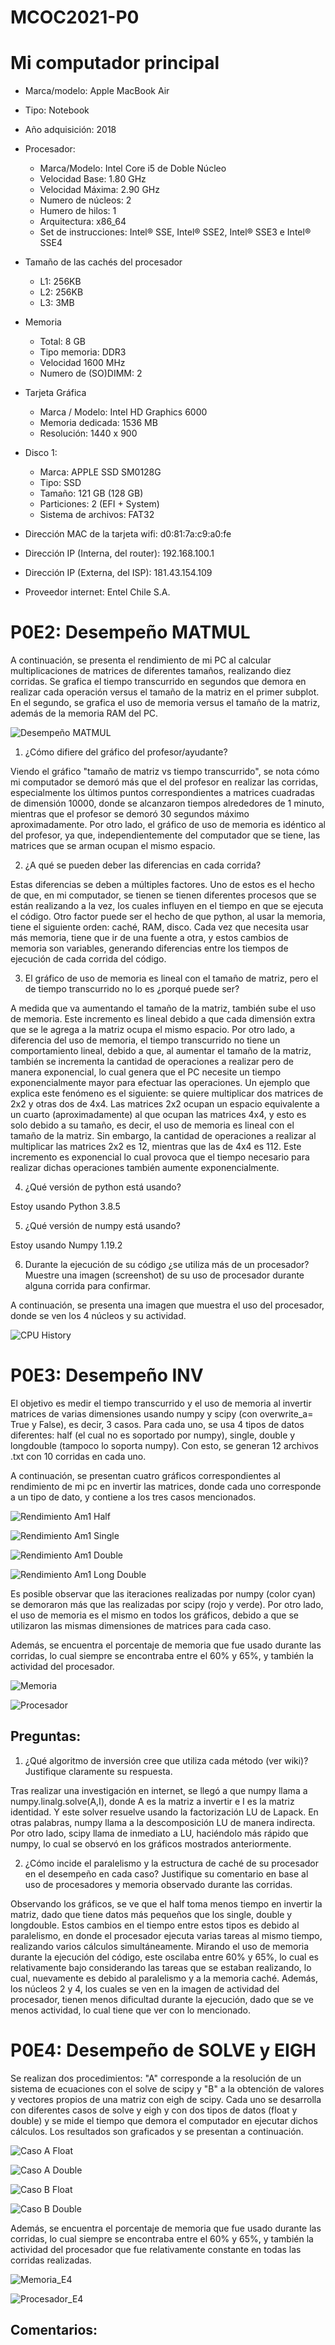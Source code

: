 # MCOC2021-P0

# Mi computador principal

* Marca/modelo: Apple MacBook Air
* Tipo: Notebook
* Año adquisición: 2018
* Procesador:
  * Marca/Modelo: Intel Core i5 de Doble Núcleo
  * Velocidad Base: 1.80 GHz
  * Velocidad Máxima: 2.90 GHz
  * Numero de núcleos: 2 
  * Humero de hilos: 1
  * Arquitectura: x86_64
  * Set de instrucciones: Intel® SSE, Intel® SSE2, Intel® SSE3 e Intel® SSE4
* Tamaño de las cachés del procesador
  * L1: 256KB
  * L2: 256KB
  * L3: 3MB
* Memoria 
  * Total: 8 GB
  * Tipo memoria: DDR3
  * Velocidad 1600 MHz
  * Numero de (SO)DIMM: 2
* Tarjeta Gráfica
  * Marca / Modelo: Intel HD Graphics 6000
  * Memoria dedicada: 1536 MB
  * Resolución: 1440 x 900
* Disco 1: 
  * Marca: APPLE SSD SM0128G 
  * Tipo: SSD
  * Tamaño: 121 GB (128 GB)
  * Particiones: 2 (EFI + System)
  * Sistema de archivos: FAT32

  
* Dirección MAC de la tarjeta wifi: d0:81:7a:c9:a0:fe 
* Dirección IP (Interna, del router): 192.168.100.1
* Dirección IP (Externa, del ISP): 181.43.154.109
* Proveedor internet: Entel Chile S.A.




# P0E2: Desempeño MATMUL

A continuación, se presenta el rendimiento de mi PC al calcular multiplicaciones de matrices de diferentes tamaños, realizando diez corridas. Se grafica el tiempo transcurrido en segundos que demora en realizar cada operación versus el tamaño de la matriz en el primer subplot. En el segundo, se grafica el uso de memoria versus el tamaño de la matriz, además de la memoria RAM del PC. 

![Desempeño MATMUL](https://github.com/GeoChammas/MCOC2021-P0/blob/main/Rendimiento%20A%40B.png)


1. ¿Cómo difiere del gráfico del profesor/ayudante?  

Viendo el gráfico "tamaño de matriz vs tiempo transcurrido", se nota cómo mi computador se demoró más que el del profesor en realizar las corridas, especialmente los últimos puntos correspondientes a matrices cuadradas de dimensión 10000, donde se alcanzaron tiempos alrededores de 1 minuto, mientras que el profesor se demoró 30 segundos máximo aproximadamente. Por otro lado, el gráfico de uso de memoria es idéntico al del profesor, ya que, independientemente del computador que se tiene, las matrices que se arman ocupan el mismo espacio.



2. ¿A qué se pueden deber las diferencias en cada corrida?  

Estas diferencias se deben a múltiples factores. Uno de estos es el hecho de que, en mi computador, se tienen se tienen diferentes procesos que se están realizando a la vez, los cuales influyen en el tiempo en que se ejecuta el código. Otro factor puede ser el hecho de que python, al usar la memoria, tiene el siguiente orden: caché, RAM, disco. Cada vez que necesita usar más memoria, tiene que ir de una fuente a otra, y estos cambios de memoria son variables, generando diferencias entre los tiempos de ejecución de cada corrida del código. 



3. El gráfico de uso de memoria es lineal con el tamaño de matriz, pero el de tiempo transcurrido no lo es ¿porqué puede ser?  

A medida que va aumentando el tamaño de la matriz, también sube el uso de memoria. Este incremento es lineal debido a que cada dimensión extra que se le agrega a la matriz ocupa el mismo espacio. Por otro lado, a diferencia del uso de memoria, el tiempo transcurrido no tiene un comportamiento lineal, debido a que, al aumentar el tamaño de la matriz, también se incrementa la cantidad de operaciones a realizar pero de manera exponencial, lo cual genera que el PC necesite un tiempo exponencialmente mayor para efectuar las operaciones. Un ejemplo que explica este fenómeno es el siguiente: se quiere multiplicar dos matrices de 2x2 y otras dos de 4x4. Las matrices 2x2 ocupan un espacio equivalente a un cuarto (aproximadamente) al que ocupan las matrices 4x4, y esto es solo debido a su tamaño, es decir, el uso de memoria es lineal con el tamaño de la matriz. Sin embargo, la cantidad de operaciones a realizar al multiplicar las matrices 2x2 es 12, mientras que las de 4x4 es 112. Este incremento es exponencial lo cual provoca que el tiempo necesario para realizar dichas operaciones también aumente exponencialmente.



4. ¿Qué versión de python está usando?  

Estoy usando Python 3.8.5



5. ¿Qué versión de numpy está usando?  

Estoy usando Numpy 1.19.2



6. Durante la ejecución de su código ¿se utiliza más de un procesador? Muestre una imagen (screenshot) de su uso de procesador durante alguna corrida para confirmar.   

A continuación, se presenta una imagen que muestra el uso del procesador, donde se ven los 4 núcleos y su actividad.

![CPU History](https://github.com/GeoChammas/MCOC2021-P0/blob/main/CPU%20History.png)




# P0E3: Desempeño INV

El objetivo es medir el tiempo transcurrido y el uso de memoria al invertir matrices de varias dimensiones usando numpy y scipy (con overwrite_a= True y False), es decir, 3 casos. Para cada uno, se usa 4 tipos de datos diferentes: half (el cual no es soportado por numpy), single, double y longdouble (tampoco lo soporta numpy). Con esto, se generan 12 archivos .txt con 10 corridas en cada uno.
 
A continuación, se presentan cuatro gráficos correspondientes al rendimiento de mi pc en invertir las matrices, donde cada uno corresponde a un tipo de dato, y contiene a los tres casos mencionados.

![Rendimiento Am1 Half](https://github.com/GeoChammas/MCOC2021-P0/blob/main/Rendimiento%20Am1%20Half.png)

![Rendimiento Am1 Single](https://github.com/GeoChammas/MCOC2021-P0/blob/main/Rendimiento%20Am1%20Single.png)

![Rendimiento Am1 Double](https://github.com/GeoChammas/MCOC2021-P0/blob/main/Rendimiento%20Am1%20Double.png)

![Rendimiento Am1 Long Double](https://github.com/GeoChammas/MCOC2021-P0/blob/main/Rendimiento%20Am1%20Long%20Double.png)

Es posible observar que las iteraciones realizadas por numpy (color cyan) se demoraron más que las realizadas por scipy (rojo y verde). Por otro lado, el uso de memoria es el mismo en todos los gráficos, debido a que se utilizaron las mismas dimensiones de matrices para cada caso.

Además, se encuentra el porcentaje de memoria que fue usado durante las corridas, lo cual siempre se encontraba entre el 60% y 65%, y también la actividad del procesador.

![Memoria](https://github.com/GeoChammas/MCOC2021-P0/blob/main/Memoria.png)

![Procesador](https://github.com/GeoChammas/MCOC2021-P0/blob/main/Procesador.png)


## Preguntas:

1. ¿Qué algoritmo de inversión cree que utiliza cada método (ver wiki)? Justifique claramente su respuesta. 

Tras realizar una investigación en internet, se llegó a que numpy llama a numpy.linalg.solve(A,I), donde A es la matriz a invertir e I es la matriz identidad. Y este solver resuelve usando la factorización LU de Lapack. En otras palabras, numpy llama a la descomposición LU de manera indirecta. Por otro lado, scipy llama de inmediato a LU, haciéndolo más rápido que numpy, lo cual se observó en los gráficos mostrados anteriormente.
  


2. ¿Cómo incide el paralelismo y la estructura de caché de su procesador en el desempeño en cada caso? Justifique su comentario en base al uso de procesadores y memoria observado durante las corridas. 


Observando los gráficos, se ve que el half toma menos tiempo en invertir la matriz, dado que tiene datos más pequeños que los single, double y longdouble. Estos cambios en el tiempo entre estos tipos es debido al paralelismo, en donde el procesador ejecuta varias tareas al mismo tiempo, realizando varios cálculos simultáneamente. Mirando el uso de memoria durante la ejecución del código, este oscilaba entre 60% y 65%, lo cual es relativamente bajo considerando las tareas que se estaban realizando, lo cual, nuevamente es debido al paralelismo y a la memoria caché. Además, los núcleos 2 y 4, los cuales se ven en la imagen de actividad del procesador, tienen menos dificultad durante la ejecución, dado que se ve menos actividad, lo cual tiene que ver con lo mencionado.



# P0E4: Desempeño de SOLVE y EIGH

Se realizan dos procedimientos: "A" corresponde a la resolución de un sistema de ecuaciones con el solve de scipy y "B" a la obtención de valores y vectores propios de una matriz con eigh de scipy. Cada uno se desarrolla con diferentes casos de solve y eigh y con dos tipos de datos (float y double) y se mide el tiempo que demora el computador en ejecutar dichos cálculos. Los resultados son graficados y se presentan a continuación.  

![Caso A Float](https://github.com/GeoChammas/MCOC2021-P0/blob/main/Caso%20A%20Float.png)

![Caso A Double](https://github.com/GeoChammas/MCOC2021-P0/blob/main/Caso%20A%20Double.png)

![Caso B Float](https://github.com/GeoChammas/MCOC2021-P0/blob/main/Caso%20B%20Float.png)

![Caso B Double](https://github.com/GeoChammas/MCOC2021-P0/blob/main/Caso%20B%20Double.png)

Además, se encuentra el porcentaje de memoria que fue usado durante las corridas, lo cual siempre se encontraba entre el 60% y 65%, y también la actividad del procesador que fue relativamente constante en todas las corridas realizadas.


![Memoria_E4](https://github.com/GeoChammas/MCOC2021-P0/blob/main/Memoria_E4.png)

![Procesador_E4](https://github.com/GeoChammas/MCOC2021-P0/blob/main/Procesador_E4.png)

## Comentarios:


